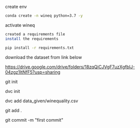 create env
```bash
conda create -n wineq python=3.7 -y
```
activate wineq
```bash
created a requirements file
install the requirements
```
```bash
pip install -r requirements.txt
```
download the dataset from link below

https://drive.google.com/drive/folders/18zqQiCJVgF7uzXgfbIJ-04zgz1ItNfF5?usp=sharing

git init

dvc init

dvc add data_given/winequality.csv

git add .

git commit -m "first commit"



